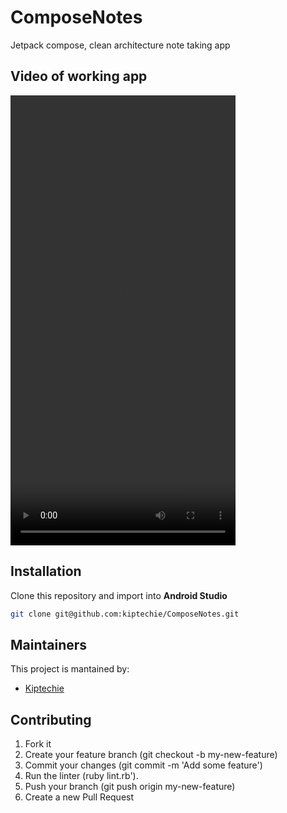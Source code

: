 # ComposeNotes
 Jetpack compose, clean architecture note taking app

## Video of working app
<video width="360" height="720" controls>
  <source src="./videos/compose_notes.mp4" type="video/mp4">
  Your browser does not support HTML video.
</video>
 
 ## Installation
Clone this repository and import into **Android Studio**
```bash
git clone git@github.com:kiptechie/ComposeNotes.git
```

## Maintainers
This project is mantained by:
* [Kiptechie](https://github.com/kiptechie)


## Contributing

1. Fork it
2. Create your feature branch (git checkout -b my-new-feature)
3. Commit your changes (git commit -m 'Add some feature')
4. Run the linter (ruby lint.rb').
5. Push your branch (git push origin my-new-feature)
6. Create a new Pull Request

